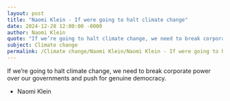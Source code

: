 ```yaml
---
layout: post
title: "Naomi Klein - If were going to halt climate change"
date: 2024-12-28 12:00:00 -0000
author: Naomi Klein
quote: "If we’re going to halt climate change, we need to break corporate power over our governments and push for genuine democracy."
subject: Climate change
permalink: /Climate change/Naomi Klein/Naomi Klein - If were going to halt climate change
---
```


If we’re going to halt climate change, we need to break corporate power over our governments and push for genuine democracy.

- Naomi Klein
